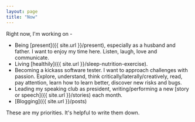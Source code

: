 ```yaml
---
layout: page
title: "Now"
---
```


Right now, I'm working on -

  - Being [present]({{ site.url }}/present), especially as a husband and father. I want to enjoy my time here. Listen, laugh, love and communicate.
  - Living [healthily]({{ site.url }}/sleep-nutrition-exercise).
  - Becoming a kickass software tester. I want to approach challenges with passion. Explore, understand, think critically/laterally/creatively, read, pay attention, learn how to learn better, discover new risks and bugs.
  - Leading my speaking club as president, writing/performing a new [story or speech]({{ site.url }}/stories) each month.
  - [Blogging]({{ site.url }}/posts)

These are my priorities. It's helpful to write them down.
